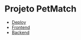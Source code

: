 # Projeto PetMatch

- [Deploy](https://thepetmatch.vercel.app)
- [Frontend](https://github.com/andresdslima/petmatch-front)
- [Backend](https://github.com/jguigo/api-petmatch)
